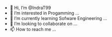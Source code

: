 - 👋 Hi, I’m @IndraT99
- 👀 I’m interested in Progamming ...
- 🌱 I’m currently learning Sofware Engineering ...
- 💞️ I’m looking to collaborate on ...
- 📫 How to reach me ...

<!---
IndraT99/IndraT99 is a ✨ special ✨ repository because its `README.md` (this file) appears on your GitHub profile.
You can click the Preview link to take a look at your changes.
--->
